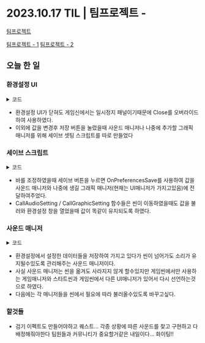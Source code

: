# 2023.10.17 TIL | 팀프로젝트 - 

[팀프로젝트](https://github.com/tjdgh7419/Chapter3-3_B07_Project)

[팀프로젝트 - 1](https://github.com/KimMaYa1/NBC/tree/main/TIL/10%EC%9B%94/20231013%20TIL%20%ED%8C%80%ED%94%84%EB%A1%9C%EC%A0%9D%ED%8A%B8%20%EC%8B%9C%EC%9E%91)
[팀프로젝트 - 2](https://github.com/KimMaYa1/NBC/tree/main/TIL/10%EC%9B%94/20231016%20TIL%20%ED%8C%80%ED%94%84%EB%A1%9C%EC%A0%9D%ED%8A%B8%20-%20%EC%B2%B4%EB%A0%A5%EB%B0%94%20%EC%84%9C%EC%84%9C%ED%9E%88%20%EC%A4%84%EC%9D%B4%EA%B8%B0)

## 오늘 한 일

### 환경설정 UI

<details>
<summary>코드</summary>

  ```C#
using UnityEngine;
using UnityEngine.UI;
using UnityEngine.SceneManagement;

public class PreferencesPanel : StartUIBase
{
    [SerializeField] private Button graphicButton;
    [SerializeField] private Button audioButton;

    [Header("Panel")]
    [SerializeField] private GameObject graphicPanel;
    [SerializeField] private GameObject audioPanel;

    [Header("Save")]
    [SerializeField] private SaveSetting saveSetting;

    private void Start()
    {
        graphicButton.onClick.AddListener(OnGraphicPanel);
        audioButton.onClick.AddListener(OnAudioPanel);
        saveSetting.CallAudioSetting();
        saveSetting.CallGraphicSetting();
    }

    protected override void Close()
    {
        if (SceneManager.GetActiveScene().name == "StartScene")
        {
            base.Close();
        }
        if (SceneManager.GetActiveScene().name == "MainScene")
        {
            gameObject.SetActive(false);
            UIManager.Instance.OpenUI<PausePanel>();
            SoundManager.Instance.EffactMusic.Click1SoundPlay();
        }
        saveSetting.CallAudioSetting();
        saveSetting.CallGraphicSetting();
    }

    private void OnGraphicPanel()
    {
        graphicPanel.SetActive(true);
        audioPanel.SetActive(false);
        SoundManager.Instance.EffactMusic.Click2SoundPlay();
    }
    
    private void OnAudioPanel()
    {
        graphicPanel.SetActive(false);
        audioPanel.SetActive(true);
        SoundManager.Instance.EffactMusic.Click2SoundPlay();
    }
}

  ```
</details>

- 환경설정 UI가 닫혀도 게임신에서는 일시정지 패널이기때문에 Close를 오버라이드 하여 사용하였다.
- 이외에 값을 변경후 저장 버튼을 눌렀을때 사운드 매니저나 나중에 추가할 그래픽 매니저를 위해 세이브 셋팅 스크립트를 따로 만들었다

### 세이브 스크립트

<details>
<summary>코드</summary>

  ```C#
using System.Collections;
using System.Collections.Generic;
using UnityEngine;
using UnityEngine.UI;

public class SaveSetting : MonoBehaviour
{
    [SerializeField] private Button saveButton;

    [Header("Audio")]
    [SerializeField] protected Slider MasterSlider;
    [SerializeField] protected Slider MusicSlider;
    [SerializeField] protected Slider EffactSlider;

    [Header("Graphic")]
    [SerializeField] private Toggle EffactToggle;
    [SerializeField] private Toggle ShadowToggle;

    private void Start()
    {
        saveButton.onClick.AddListener(OnPreferencesSave);
        saveButton.onClick.AddListener(() => SoundManager.Instance.EffactMusic.Click2SoundPlay());
        OnPreferencesSave();
    }

    public void OnPreferencesSave()
    {
        SoundManager.Instance.SetAudioSetting(MasterSlider.value, MusicSlider.value, EffactSlider.value);
        UIManager.Instance.SetGraphicSetting(EffactToggle.isOn, ShadowToggle.isOn);
    }

    public void CallAudioSetting()
    {
        float[] audios = SoundManager.Instance.GetAudioSetting();
        MasterSlider.value = audios[0];
        MusicSlider.value = audios[1];
        EffactSlider.value = audios[2];
    }

    public void CallGraphicSetting()
    {
        bool[] graphic = UIManager.Instance.GetGraphicSetting();
        EffactToggle.isOn = graphic[0];
        ShadowToggle.isOn = graphic[1];
    }
}

  ```
</details>

- 바를 조정하였을때 세이브 버튼을 누르면 OnPreferencesSave를 사용하여 값을 사운드 매니저와 나중에 생길 그래픽 매니저(현재는 UI매니저가 가지고있음)에 전달하여주었다.
- CallAudioSetting / CallGraphicSetting 함수들은 씬이 이동하였을때도 값을 불러와 환경설정 창을 열었을때 값이 똑같이 유지되도록 하였다.

### 사운드 매니저

<details>
<summary>코드</summary>

  ```C#
 using System.Collections;
using System.Collections.Generic;
using UnityEngine;
using UnityEngine.UI;

public class SoundManager : MonoBehaviour
{
    public static SoundManager Instance;

    public BGM BackMusic;
    public EM EffactMusic;

    private AudioSource BGM;
    private AudioSource EM;

    [Range(0f, 1f)] private static float MasterVolume = 1;
    [Range(0f, 1f)] private static float MusicVolume = 1;
    [Range(0f, 1f)] private static float EffactVolume = 1;

    private void Awake()
    {
        Instance = this;

        BGM = BackMusic.GetComponent<AudioSource>();
        EM = EffactMusic.GetComponent<AudioSource>();

        BGM.volume = MasterVolume * MusicVolume;
        EM.volume = MasterVolume * EffactVolume;
    }

    public void SetAudioSetting(float master, float music, float efffact)
    {
        MasterVolume = master;
        MusicVolume = music;
        EffactVolume = efffact;

        BGM.volume = MasterVolume * MusicVolume;
        EM.volume = MasterVolume * EffactVolume;
    }

    //0번 마스터볼륨 1번 뮤직볼륨 2번 이펙트볼륨
    public float[] GetAudioSetting()
    {
        return new float[] { MasterVolume, MusicVolume, EffactVolume };
    }
}

  ```
</details>

- 환경설정에서 설정한 데이터들을 저장하여 가지고 있다가 씬이 넘어가도 소리가 유지될수있도록 관리해주는 사운드 매니저이다.
- 사실 사운드 매니저는 씬을 옮겨도 사라지지 않게 할수있지만 게임씬에서만 사용하는 게임매니저와 스타트씬과 게임씬에서 다른 UI매니저가 있어서 다시 선언하는것으로 하였다.
- 다음에는 각 매니저들을 씬에서 필요에 따라 불러올수있도록 바꾸고싶다.

### 할것들
- 검기 이펙트도 만들어야하고 퀘스트... 각종 상황에 따른 사운드를 찾고 구현하고 다 배정해줘야한다 팀원들과 커뮤니티가 중요할거같은 내일이다... 화이팅!!